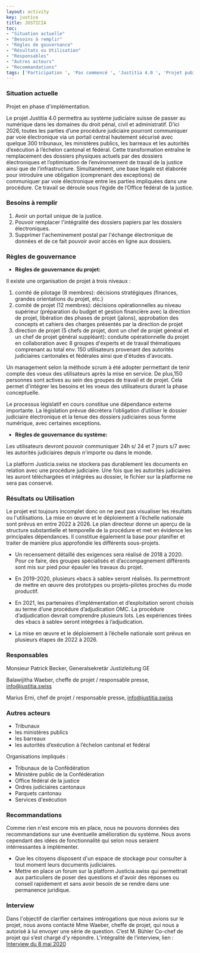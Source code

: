 ```yaml
---
layout: activity
key: justice
title: JUSTICIA
toc:
- "Situation actuelle"
- "Besoins à remplir"
- "Règles de gouvernance"
- "Résultats ou Utilisation"
- "Responsables"
- "Autres acteurs"
- "Recommandations"
tags: ['Participation ', 'Pas commencé ', 'Justitia 4.0 ', 'Projet pubic']
---
```


### Situation actuelle
Projet en phase d'implémentation.

Le projet Justitia 4.0 permettra au système judiciaire suisse de passer au numérique dans les domaines du droit pénal, civil et administratif. D’ici 2026, toutes les parties d’une procédure judiciaire pourront communiquer par voie électronique via un portail central hautement sécurisé avec quelque 300 tribunaux, les ministères publics, les barreaux et les autorités d’exécution à l’échelon cantonal et fédéral. Cette transformation entraîne le remplacement des dossiers physiques actuels par des dossiers électroniques et l’optimisation de l’environnement de travail de la justice ainsi que de l’infrastructure. Simultanément, une base légale est élaborée pour introduire une obligation (comprenant des exceptions) de communiquer par voie électronique entre les parties impliquées dans une procédure. Ce travail se déroule sous l’égide de l’Office fédéral de la justice.
### Besoins à remplir

1. Avoir un portail unique de la justice.
2. Pouvoir remplacer l'intégralité des dossiers papiers par les dossiers électroniques.
3. Supprimer l'acheminement postal par l'échange électronique de données et de ce fait pouvoir avoir accès en ligne aux dossiers.


### Règles de gouvernance

* **Règles de gouvernance du projet:**

Il existe une organisation de projet à trois niveaux :
1. comité de pilotage (8 membres): décisions stratégiques (finances, grandes orientations du projet, etc.)
2. comité de projet (12 membres): décisions opérationnelles au niveau supérieur (préparation du budget et gestion financière avec la direction de projet, libération des phases de projet (jalons), approbation des concepts et cahiers des charges présentés par la direction de projet
3. direction de projet (5 chefs de projet, dont un chef de projet général et un chef de projet général suppléant): conduite opérationnelle du projet en collaboration avec 8 groupes d'experts et de travail thématiques comprenant au total env. 150 utilisateurs provenant des autorités judiciaires cantonales et fédérales ainsi que d'études d'avocats.

Un management selon la méthode scrum à été adopter permettant de tenir compte des voeux des utilisateurs après la mise en service. De plus,150 personnes sont actives au sein des groupes de travail et de projet. Cela permet d'intégrer les besoins et les voeux des utilisateurs durant la phase conceptuelle.  

Le processus législatif en cours constitue une dépendance externe importante. 
La législation prévue décrètera l’obligation d’utiliser le dossier judiciaire électronique et la tenue des dossiers judiciaires sous forme numérique, avec certaines exceptions.

* **Règles de gouvernance du système:**

Les utilisateurs devront pouvoir communiquer 24h s/ 24 et 7 jours s/7 avec les autorités judiciaires depuis n'importe ou dans le monde.

La platform Justicia.swiss ne stockera pas durablement les documents en relation avec une procédure judiciaire. Une fois que les autorités judiciaires les auront téléchargées et intégrées au dossier, le fichier sur la platforme ne sera pas conservé.

### Résultats ou Utilisation
Le projet est toujours incomplet donc on ne peut pas visualiser les résultats ou l'utilisations. La mise en œuvre et le déploiement à l’échelle nationale sont prévus en entre 2022 à 2026. Le plan directeur donne un aperçu de la structure substantielle et temporelle de la procédure et met en évidence les principales dépendances. Il constitue également la base pour planifier et traiter de manière plus approfondie les différents sous-projets.

* Un recensement détaillé des exigences sera réalisé de 2018 à 2020. Pour ce faire, des groupes spécialisés et d’accompagnement différents sont mis sur pied pour épauler les travaux du projet.

* En 2019-2020, plusieurs «bacs à sable» seront réalisés. Ils permettront de mettre en œuvre des prototypes ou projets-pilotes proches du mode productif.

* En 2021, les partenaires d’implémentation et d’exploitation seront choisis au terme d’une procédure d’adjudication OMC. La procédure d’adjudication devrait comprendre plusieurs lots.
Les expériences tirées des «bacs à sable» seront intégrées à l’adjudication.

* La mise en œuvre et le déploiement à l’échelle nationale sont prévus en plusieurs étapes de 2022 à 2026.

### Responsables
Monsieur Patrick Becker, Generalsekretär Justizleitung GE

Balawijitha Waeber, cheffe de projet / responsable presse, info@justitia.swiss

Marius Erni, chef de projet / responsable presse, info@justitia.swiss

### Autres acteurs
* Tribunaux
* les ministères publics
* les barreaux
* les autorités d’exécution à l’échelon cantonal et fédéral

Organisations impliqués :

* Tribunaux de la Confédération
* Ministère public de la Confédération
* Office fédéral de la justice
* Ordres judiciaires cantonaux
* Parquets cantonau
* Services d'exécution

### Recommandations

Comme rien n'est encore mis en place, nous ne pouvons données des recommandations sur une éventuelle amélioration du système.
Nous avons cependant des idées de fonctionnalité qui selon nous seraient intérressantes à implémenter. 

* Que les citoyens disposent d'un espace de stockage pour consulter à tout moment leurs documents judiciaires.
* Mettre en place un forum sur la platform Justicia.swiss qui permettrait aux particuliers de poser des questions et d'avoir des réponses ou conseil rapidement et sans avoir besoin de se rendre dans une permanence juridique.

### Interview
Dans l'objectif de clarifier certaines intérogations que nous avions sur le projet, nous avons contacté Mme Waeber, cheffe de projet, qui nous a autorisé à lui envoyer une série de question. C’est M. Bühler Co-chef de projet qui s’est chargé d'y répondre. L’intégralité de l’interview, lien :
[Interview du 8 mai 2020](https://framagit.org/thanough/cours-wikinomie-2020/-/blob/master/_documents/HES_Questions_Justitia4_0_reponses_JBU.pdf)

